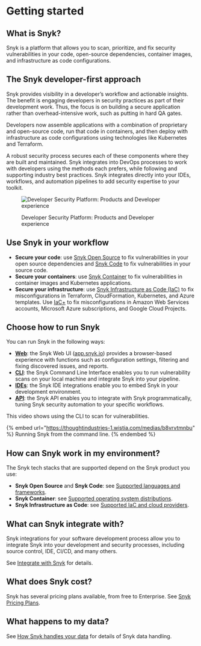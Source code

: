 # Getting started

## What is Snyk?

Snyk is a platform that allows you to scan, prioritize, and fix security vulnerabilities in your code, open-source dependencies, container images, and infrastructure as code configurations.

## The Snyk developer-first approach

Snyk provides visibility in a developer’s workflow and actionable insights. The benefit is engaging developers in security practices as part of their development work. Thus, the focus is on building a secure application rather than overhead-intensive work, such as putting in hard QA gates.&#x20;

Developers now assemble applications with a combination of proprietary and open-source code, run that code in containers, and then deploy with infrastructure as code configurations using technologies like Kubernetes and Terraform.

A robust security process secures each of these components where they are built and maintained. Snyk integrates into DevOps processes to work with developers using the methods each prefers, while following and supporting industry best practices. Snyk integrates directly into your IDEs, workflows, and automation pipelines to add security expertise to your toolkit.

<figure><img src="../.gitbook/assets/image (162) (1) (1) (1) (1) (1) (1) (1) (1) (1) (1) (1) (1).png" alt="Developer Security Platform: Products and Developer experience"><figcaption><p>Developer Security Platform: Products and Developer experience</p></figcaption></figure>

## Use Snyk in your workflow

* **Secure your code**: use [Snyk Open Source](../scan-with-snyk/snyk-open-source/) to fix vulnerabilities in your open source dependencies and [Snyk Code](../scan-with-snyk/snyk-code/) to fix vulnerabilities in your source code.
* **Secure your containers**: use [Snyk Container](../scan-with-snyk/snyk-container/) to fix vulnerabilities in container images and Kubernetes applications.
* **Secure your infrastructure**: use [Snyk Infrastructure as Code (IaC)](../scan-with-snyk/snyk-iac/scan-your-iac-source-code/) to fix misconfigurations in Terraform, CloudFormation, Kubernetes, and Azure templates. Use [IaC+](../scan-with-snyk/snyk-iac/iac+-code-to-cloud-capabilities/) to fix misconfigurations in Amazon Web Services accounts, Microsoft Azure subscriptions, and Google Cloud Projects.

## Choose how to run Snyk

You can run Snyk in the following ways:

* [**Web**](snyk-web-ui.md): the Snyk Web UI ([app.snyk.io](https://app.snyk.io)) provides a browser-based experience with functions such as configuration settings, filtering and fixing discovered issues, and reports.
* [**CLI**](../snyk-cli/): the Snyk Command Line Interface enables you to run vulnerability scans on your local machine and integrate Snyk into your pipeline.
* [**IDEs**](../scm-ide-and-ci-cd-workflow-and-integrations/use-snyk-in-your-ide/): the Snyk IDE integrations enable you to embed Snyk in your development environment.
* [**API**](../snyk-api/): the Snyk API enables you to integrate with Snyk programmatically, tuning Snyk security automation to your specific workflows.

This video shows using the CLI to scan for vulnerabilities.

{% embed url="https://thoughtindustries-1.wistia.com/medias/b8vrvtmnbu" %}
Running Snyk from the command line.
{% endembed %}

## How can Snyk work in my environment?

The Snyk tech stacks that are supported depend on the Snyk product you use:

* **Snyk Open Source** and **Snyk Code**: see [Supported languages and frameworks](supported-languages-and-frameworks/).
* **Snyk Container**: see [Supported operating system distributions](../scan-with-snyk/snyk-container/how-snyk-container-works/supported-operating-system-distributions.md).
* **Snyk Infrastructure as Code**: see [Supported IaC and cloud providers](../scan-with-snyk/snyk-iac/supported-iac-languages-cloud-providers-and-cloud-resources/).

## What can Snyk integrate with?

Snyk integrations for your software development process allow you to integrate Snyk into your development and security processes, including source control, IDE, CI/CD, and many others.

See [Integrate with Snyk](../integrate-with-snyk/) for details.

## **What does Snyk cost?**

Snyk has several pricing plans available, from free to Enterprise. See [Snyk Pricing Plans](../implement-snyk/enterprise-implementation-guide/trial-limitations.md).

## What happens to my data?

See [How Snyk handles your data](../working-with-snyk/how-snyk-handles-your-data.md) for details of Snyk data handling.&#x20;

